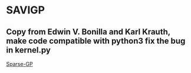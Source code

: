# SAVIGP
## Copy from Edwin V. Bonilla and Karl Krauth, make code compatible with python3 fix the bug in kernel.py
[Sparse-GP](https://github.com/Alwaysproblem/Sparse-GP/tree/master/savigp)
